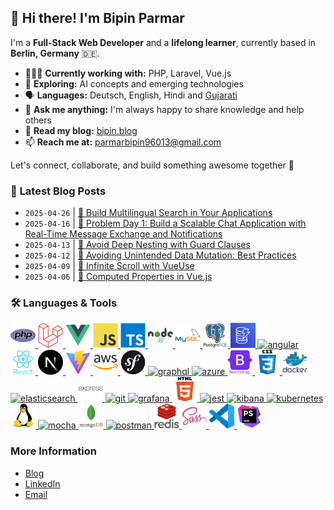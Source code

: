 ## 👋 Hi there! I'm Bipin Parmar

I'm a **Full-Stack Web Developer** and a **lifelong learner**, currently based in **Berlin, Germany** 🇩🇪.

- 👨🏻‍💻 **Currently working with:** PHP, Laravel, Vue.js  
- 🌱 **Exploring:** AI concepts and emerging technologies
- 🗣️ **Languages:** Deutsch, English, Hindi and [Gujarati](https://de.wikipedia.org/wiki/Gujarati)
- 💬 **Ask me anything:** I'm always happy to share knowledge and help others  
- 📝 **Read my blog:** [bipin.blog](https://bipin.blog/)  
- 📫 **Reach me at:** parmarbipin96013@gmail.com  

Let's connect, collaborate, and build something awesome together 🚀

### 📝 Latest Blog Posts 
- `2025-04-26` | [🔗 Build Multilingual Search in Your Applications](https://bipin.blog/post/build-multilingual-search-in-your-applications)
- `2025-04-16` | [🔗 Problem Day 1: Build a Scalable Chat Application with Real-Time Message Exchange and Notifications](https://bipin.blog/post/problem-day-1-build-a-scalable-chat-application-with-real-time-message-exchange-and-notifications)
- `2025-04-13` | [🔗 Avoid Deep Nesting with Guard Clauses](https://bipin.blog/post/avoid-deep-nesting-with-guard-clauses)
- `2025-04-12` | [🔗 Avoiding Unintended Data Mutation: Best Practices](https://bipin.blog/post/avoiding-unintended-data-mutation-best-practices)
- `2025-04-09` | [🔗 Infinite Scroll with VueUse](https://bipin.blog/post/infinite-scroll-with-vueuse)
- `2025-04-06` | [🔗 Computed Properties in Vue.js](https://bipin.blog/post/computed-properties-in-vuejs)

### 🛠️ Languages & Tools
<p align="left">
<a href="https://www.php.net" target="_blank">
<img src="https://raw.githubusercontent.com/devicons/devicon/master/icons/php/php-original.svg" alt="php"
width="40" height="40" />
</a>

<a href="https://laravel.com" target="_blank">
<img src="https://raw.githubusercontent.com/devicons/devicon/master/icons/laravel/laravel-original.svg"
alt="laravel" width="40" height="40" />
</a>
<a href="https://vuejs.org" target="_blank">
<img src="https://raw.githubusercontent.com/devicons/devicon/master/icons/vuejs/vuejs-original.svg" alt="vuejs"
width="40" height="40" />
</a>

<a href="https://developer.mozilla.org/en-US/docs/Web/JavaScript" target="_blank">
<img src="https://raw.githubusercontent.com/devicons/devicon/master/icons/javascript/javascript-original.svg"
alt="javascript" width="40" height="40" />
</a>

<a href="https://www.typescriptlang.org/" target="_blank">
<img src="https://raw.githubusercontent.com/devicons/devicon/master/icons/typescript/typescript-original.svg"
alt="typescript" width="40" height="40" />
</a>


<a href="https://nodejs.org" target="_blank">
<img src="https://raw.githubusercontent.com/devicons/devicon/master/icons/nodejs/nodejs-original-wordmark.svg"
alt="nodejs" width="40" height="40" />
</a>


<a href="https://www.mysql.com/" target="_blank">
<img src="https://raw.githubusercontent.com/devicons/devicon/master/icons/mysql/mysql-original-wordmark.svg"
alt="mysql" width="40" height="40" />
</a>

<a href="https://www.postgresql.org" target="_blank">
<img src="https://raw.githubusercontent.com/devicons/devicon/master/icons/postgresql/postgresql-original-wordmark.svg"
alt="postgresql" width="40" height="40" />
</a>

<a href="https://aws.amazon.com/de/dynamodb/" target="_blank">
<img src="https://raw.githubusercontent.com/devicons/devicon/master/icons/dynamodb/dynamodb-original.svg"
alt="dynamodb" width="40" height="40" />
</a>

<a href="https://angular.io" target="_blank">
<img src="https://angular.io/assets/images/logos/angular/angular.svg" alt="angular" width="40" height="40" />
</a>

<a href="https://reactjs.org/" target="_blank">
<img src="https://raw.githubusercontent.com/devicons/devicon/master/icons/react/react-original-wordmark.svg"
alt="react" width="40" height="40" />
</a>

<a href="https://nextjs.org" target="_blank">
<img src="https://raw.githubusercontent.com/devicons/devicon/master/icons/nextjs/nextjs-original.svg"
alt="nextjs" width="40" height="40" />
</a>


<a href="https://vite.dev" target="_blank">
<img src="https://raw.githubusercontent.com/devicons/devicon/master/icons/vitejs/vitejs-original.svg"
alt="nextjs" width="40" height="40" />
</a>

<a href="https://aws.amazon.com" target="_blank">
<img src="https://raw.githubusercontent.com/devicons/devicon/master/icons/amazonwebservices/amazonwebservices-original-wordmark.svg"
alt="aws" width="40" height="40" />
</a>

<a href="https://symfony.com/" target="_blank">
<img src="https://raw.githubusercontent.com/devicons/devicon/master/icons/symfony/symfony-original.svg"
alt="symfony" width="40" height="40" />
</a>


<a href="https://graphql.org" target="_blank">
<img src="https://www.vectorlogo.zone/logos/graphql/graphql-icon.svg" alt="graphql" width="40" height="40" />
</a>

<a href="https://azure.microsoft.com/en-in/" target="_blank">
<img src="https://www.vectorlogo.zone/logos/microsoft_azure/microsoft_azure-icon.svg" alt="azure" width="40"
height="40" />
</a>

<a href="https://getbootstrap.com" target="_blank">
<img src="https://raw.githubusercontent.com/devicons/devicon/master/icons/bootstrap/bootstrap-plain-wordmark.svg"
alt="bootstrap" width="40" height="40" />
</a>

<a href="https://www.w3schools.com/css/" target="_blank">
<img src="https://raw.githubusercontent.com/devicons/devicon/master/icons/css3/css3-original-wordmark.svg"
alt="css3" width="40" height="40" />
</a>

<a href="https://www.docker.com/" target="_blank">
<img src="https://raw.githubusercontent.com/devicons/devicon/master/icons/docker/docker-original-wordmark.svg"
alt="docker" width="40" height="40" />
</a>
<a href="https://www.elastic.co" target="_blank">
<img src="https://www.vectorlogo.zone/logos/elastic/elastic-icon.svg" alt="elasticsearch" width="40"
height="40" />
</a>
<a href="https://expressjs.com" target="_blank">
<img src="https://raw.githubusercontent.com/devicons/devicon/master/icons/express/express-original-wordmark.svg"
alt="express" width="40" height="40" />
</a>

<a href="https://git-scm.com/" target="_blank">
<img src="https://www.vectorlogo.zone/logos/git-scm/git-scm-icon.svg" alt="git" width="40" height="40" />
</a>
<a href="https://grafana.com" target="_blank">
<img src="https://www.vectorlogo.zone/logos/grafana/grafana-icon.svg" alt="grafana" width="40" height="40" />
</a>
<a href="https://www.w3.org/html/" target="_blank">
<img src="https://raw.githubusercontent.com/devicons/devicon/master/icons/html5/html5-original-wordmark.svg"
alt="html5" width="40" height="40" />
</a>

<a href="https://jestjs.io" target="_blank">
<img src="https://www.vectorlogo.zone/logos/jestjsio/jestjsio-icon.svg" alt="jest" width="40" height="40" />
</a>

<a href="https://www.elastic.co/kibana" target="_blank">
<img src="https://www.vectorlogo.zone/logos/elasticco_kibana/elasticco_kibana-icon.svg" alt="kibana" width="40"
height="40" />
</a>
<a href="https://kubernetes.io" target="_blank">
<img src="https://www.vectorlogo.zone/logos/kubernetes/kubernetes-icon.svg" alt="kubernetes" width="40"
height="40" />
</a>
<a href="https://www.linux.org/" target="_blank">
<img src="https://raw.githubusercontent.com/devicons/devicon/master/icons/linux/linux-original.svg" alt="linux"
width="40" height="40" />
</a>
<a href="https://mochajs.org" target="_blank">
<img src="https://www.vectorlogo.zone/logos/mochajs/mochajs-icon.svg" alt="mocha" width="40" height="40" />
</a>
<a href="https://www.mongodb.com/" target="_blank">
<img src="https://raw.githubusercontent.com/devicons/devicon/master/icons/mongodb/mongodb-original-wordmark.svg"
alt="mongodb" width="40" height="40" />
</a>

<a href="https://postman.com" target="_blank">
<img src="https://www.vectorlogo.zone/logos/getpostman/getpostman-icon.svg" alt="postman" width="40"
height="40" />
</a>

<a href="https://redis.io" target="_blank">
<img src="https://raw.githubusercontent.com/devicons/devicon/master/icons/redis/redis-original-wordmark.svg"
alt="redis" width="40" height="40" />
</a>
<a href="https://sass-lang.com" target="_blank">
<img src="https://raw.githubusercontent.com/devicons/devicon/master/icons/sass/sass-original.svg" alt="sass"
width="40" height="40" />
</a>


<a href="https://code.visualstudio.com/" target="_blank">
<img src="https://raw.githubusercontent.com/devicons/devicon/master/icons/vscode/vscode-original.svg" alt="sass"
width="40" height="40" />
</a>


<a href="https://www.jetbrains.com/phpstorm/" target="_blank">
<img src="https://raw.githubusercontent.com/devicons/devicon/master/icons/phpstorm/phpstorm-original.svg"
alt="sass" width="40" height="40" />
</a>

</p>

### More Information
- [Blog](https://bipin.blog/)
- [LinkedIn](https://www.linkedin.com/in/bipin-parmar-ba2460134)
- [Email](mailto:parmarbipin96013@gmail.com)

<!---
bipin1611/bipin1611 is a ✨ special ✨ repository because its `README.md` (this file) appears on your GitHub profile.
You can click the Preview link to take a look at your changes.
--->
